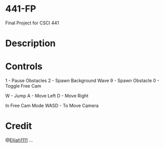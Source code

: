 # 441-FP
Final Project for CSCI 441

# Description



# Controls
1 - Pause Obstacles
2 - Spawn Background Wave
9 - Spawn Obstacle
0 - Toggle Free Cam

W - Jump
A - Move Left
D - Move Right

In Free Cam Mode
WASD - To Move Camera

# Credit

@[Elijah1111](https://github.com/Elijah1111)
...




